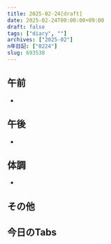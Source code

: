 ```yaml
---
title: 2025-02-24[draft]
date: 2025-02-24T00:00:00+09:00
draft: false
tags: ["diary", ""]
archives: ["2025-02"]
n年日記: ["0224"]
slug: 693538
---
```

## 午前
- 
## 午後
- 
## 体調
- 
## その他
## 今日のTabs